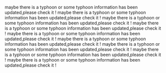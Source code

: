 maybe there is a typhoon or some typhoon information has been updated,please check it !
maybe there is a typhoon or some typhoon information has been updated,please check it !
maybe there is a typhoon or some typhoon information has been updated,please check it !
maybe there is a typhoon or some typhoon information has been updated,please check it !
maybe there is a typhoon or some typhoon information has been updated,please check it !
maybe there is a typhoon or some typhoon information has been updated,please check it !
maybe there is a typhoon or some typhoon information has been updated,please check it !
maybe there is a typhoon or some typhoon information has been updated,please check it !
maybe there is a typhoon or some typhoon information has been updated,please check it !
